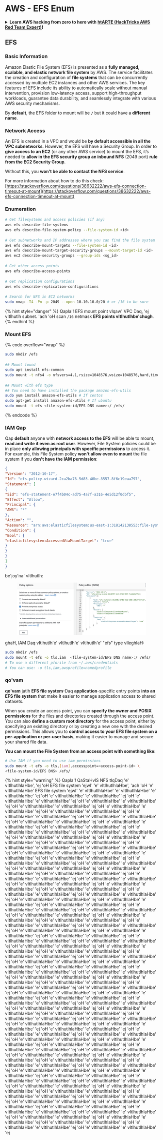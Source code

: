 # AWS - EFS Enum

<details>

<summary><strong>Learn AWS hacking from zero to hero with</strong> <a href="https://training.hacktricks.xyz/courses/arte"><strong>htARTE (HackTricks AWS Red Team Expert)</strong></a><strong>!</strong></summary>

Other ways to support HackTricks:

* If you want to see your **company advertised in HackTricks** or **download HackTricks in PDF** Check the [**SUBSCRIPTION PLANS**](https://github.com/sponsors/carlospolop)!
* Get the [**official PEASS & HackTricks swag**](https://peass.creator-spring.com)
* Discover [**The PEASS Family**](https://opensea.io/collection/the-peass-family), our collection of exclusive [**NFTs**](https://opensea.io/collection/the-peass-family)
* **Join the** 💬 [**Discord group**](https://discord.gg/hRep4RUj7f) or the [**telegram group**](https://t.me/peass) or **follow** us on **Twitter** 🐦 [**@hacktricks_live**](https://twitter.com/hacktricks_live)**.**
* **Share your hacking tricks by submitting PRs to the** [**HackTricks**](https://github.com/carlospolop/hacktricks) and [**HackTricks Cloud**](https://github.com/carlospolop/hacktricks-cloud) github repos.

</details>

## EFS

### Basic Information

Amazon Elastic File System (EFS) is presented as a **fully managed, scalable, and elastic network file system** by AWS. The service facilitates the creation and configuration of **file systems** that can be concurrently accessed by multiple EC2 instances and other AWS services. The key features of EFS include its ability to automatically scale without manual intervention, provision low-latency access, support high-throughput workloads, guarantee data durability, and seamlessly integrate with various AWS security mechanisms.

By **default**, the EFS folder to mount will be **`/`** but it could have a **different name**.

### Network Access

An EFS is created in a VPC and would be **by default accessible in all the VPC subnetworks**. However, the EFS will have a Security Group. In order to **give access to an EC2** (or any other AWS service) to mount the EFS, it’s needed to **allow in the EFS security group an inbound NFS** (2049 port) **rule from the EC2 Security Group**.

Without this, you **won't be able to contact the NFS service**.

For more information about how to do this check: [https://stackoverflow.com/questions/38632222/aws-efs-connection-timeout-at-mount](https://stackoverflow.com/questions/38632222/aws-efs-connection-timeout-at-mount)

### Enumeration
```bash
# Get filesystems and access policies (if any)
aws efs describe-file-systems
aws efs describe-file-system-policy --file-system-id <id>

# Get subnetworks and IP addresses where you can find the file system
aws efs describe-mount-targets --file-system-id <id>
aws efs describe-mount-target-security-groups --mount-target-id <id>
aws ec2 describe-security-groups --group-ids <sg_id>

# Get other access points
aws efs describe-access-points

# Get replication configurations
aws efs describe-replication-configurations

# Search for NFS in EC2 networks
sudo nmap -T4 -Pn -p 2049 --open 10.10.10.0/20 # or /16 to be sure
```
{% hint style="danger" %}
Qapla'! EFS mount point vIqaw' VPC Daq, 'ej vItlhutlh subnet. 'ach 'oH scan `/16` netmask **EFS points vItlhutlhbe'chugh**.
{% endhint %}

### Mount EFS

{% code overflow="wrap" %}
```bash
sudo mkdir /efs

## Mount found
sudo apt install nfs-common
sudo mount -t nfs4 -o nfsvers=4.1,rsize=1048576,wsize=1048576,hard,timeo=600,retrans=2,noresvport <IP>:/ /efs

## Mount with efs type
## You need to have installed the package amazon-efs-utils
sudo yum install amazon-efs-utils # If centos
sudo apt-get install amazon-efs-utils # If ubuntu
sudo mount -t efs <file-system-id/EFS DNS name>:/ /efs/
```
{% endcode %}

### IAM Qap

Qap **default** anyone with **network access to the EFS** will be able to mount, **read and write it even as root user**. However, File System policies could be in place **only allowing principals with specific permissions** to access it.\
For example, this File System policy **won't allow even to mount** the file system if you **don't have the IAM permission**:
```json
{
"Version": "2012-10-17",
"Id": "efs-policy-wizard-2ca2ba76-5d83-40be-8557-8f6c19eaa797",
"Statement": [
{
"Sid": "efs-statement-e7f4b04c-ad75-4a7f-a316-4e5d12f0dbf5",
"Effect": "Allow",
"Principal": {
"AWS": "*"
},
"Action": "",
"Resource": "arn:aws:elasticfilesystem:us-east-1:318142138553:file-system/fs-0ab66ad201b58a018",
"Condition": {
"Bool": {
"elasticfilesystem:AccessedViaMountTarget": "true"
}
}
}
]
}
```
be'joy'na' vItlhutlh:

<figure><img src="../../../.gitbook/assets/image (3) (6).png" alt=""><figcaption></figcaption></figure>

ghaH, IAM Daq vItlhutlh'e' vItlhutlh'e' vItlhutlh'e' "efs" type vIleghlaH:
```bash
sudo mkdir /efs
sudo mount -t efs -o tls,iam  <file-system-id/EFS DNS name>:/ /efs/
# To use a different pforile from ~/.aws/credentials
# You can use: -o tls,iam,awsprofile=namedprofile
```
### qo'vam

**qo'vam** jatlh **EFS file system**-Daq **application**-specific entry points **into an EFS file system** that make it easier to manage application access to shared datasets.

When you create an access point, you can **specify the owner and POSIX permissions** for the files and directories created through the access point. You can also **define a custom root directory** for the access point, either by specifying an existing directory or by creating a new one with the desired permissions. This allows you to **control access to your EFS file system on a per-application or per-user basis**, making it easier to manage and secure your shared file data.

**You can mount the File System from an access point with something like:**
```bash
# Use IAM if you need to use iam permissions
sudo mount -t efs -o tls,[iam],accesspoint=<access-point-id> \
<file-system-id/EFS DNS> /efs/
```
{% hint style="warning" %}
Qapla'! QaStaHvIS NFS tIqDaq 'e' vItlhutlhlaHbe', 'ej 'oH EFS file system 'ejwI' 'e' vItlhutlhlaHbe', 'ach 'oH 'e' vItlhutlhlaHbe' EFS file system 'ejwI' 'e' vItlhutlhlaHbe' 'e' vItlhutlhlaHbe' 'e' vItlhutlhlaHbe' 'ej 'oH 'e' vItlhutlhlaHbe' 'e' vItlhutlhlaHbe' 'ej 'oH 'e' vItlhutlhlaHbe' 'e' vItlhutlhlaHbe' 'ej 'oH 'e' vItlhutlhlaHbe' 'e' vItlhutlhlaHbe' 'ej 'oH 'e' vItlhutlhlaHbe' 'e' vItlhutlhlaHbe' 'ej 'oH 'e' vItlhutlhlaHbe' 'e' vItlhutlhlaHbe' 'ej 'oH 'e' vItlhutlhlaHbe' 'e' vItlhutlhlaHbe' 'ej 'oH 'e' vItlhutlhlaHbe' 'e' vItlhutlhlaHbe' 'ej 'oH 'e' vItlhutlhlaHbe' 'e' vItlhutlhlaHbe' 'ej 'oH 'e' vItlhutlhlaHbe' 'e' vItlhutlhlaHbe' 'ej 'oH 'e' vItlhutlhlaHbe' 'e' vItlhutlhlaHbe' 'ej 'oH 'e' vItlhutlhlaHbe' 'e' vItlhutlhlaHbe' 'ej 'oH 'e' vItlhutlhlaHbe' 'e' vItlhutlhlaHbe' 'ej 'oH 'e' vItlhutlhlaHbe' 'e' vItlhutlhlaHbe' 'ej 'oH 'e' vItlhutlhlaHbe' 'e' vItlhutlhlaHbe' 'ej 'oH 'e' vItlhutlhlaHbe' 'e' vItlhutlhlaHbe' 'ej 'oH 'e' vItlhutlhlaHbe' 'e' vItlhutlhlaHbe' 'ej 'oH 'e' vItlhutlhlaHbe' 'e' vItlhutlhlaHbe' 'ej 'oH 'e' vItlhutlhlaHbe' 'e' vItlhutlhlaHbe' 'ej 'oH 'e' vItlhutlhlaHbe' 'e' vItlhutlhlaHbe' 'ej 'oH 'e' vItlhutlhlaHbe' 'e' vItlhutlhlaHbe' 'ej 'oH 'e' vItlhutlhlaHbe' 'e' vItlhutlhlaHbe' 'ej 'oH 'e' vItlhutlhlaHbe' 'e' vItlhutlhlaHbe' 'ej 'oH 'e' vItlhutlhlaHbe' 'e' vItlhutlhlaHbe' 'ej 'oH 'e' vItlhutlhlaHbe' 'e' vItlhutlhlaHbe' 'ej 'oH 'e' vItlhutlhlaHbe' 'e' vItlhutlhlaHbe' 'ej 'oH 'e' vItlhutlhlaHbe' 'e' vItlhutlhlaHbe' 'ej 'oH 'e' vItlhutlhlaHbe' 'e' vItlhutlhlaHbe' 'ej 'oH 'e' vItlhutlhlaHbe' 'e' vItlhutlhlaHbe' 'ej 'oH 'e' vItlhutlhlaHbe' 'e' vItlhutlhlaHbe' 'ej 'oH 'e' vItlhutlhlaHbe' 'e' vItlhutlhlaHbe' 'ej 'oH 'e' vItlhutlhlaHbe' 'e' vItlhutlhlaHbe' 'ej 'oH 'e' vItlhutlhlaHbe' 'e' vItlhutlhlaHbe' 'ej 'oH 'e' vItlhutlhlaHbe' 'e' vItlhutlhlaHbe' 'ej 'oH 'e' vItlhutlhlaHbe' 'e' vItlhutlhlaHbe' 'ej 'oH 'e' vItlhutlhlaHbe' 'e' vItlhutlhlaHbe' 'ej 'oH 'e' vItlhutlhlaHbe' 'e' vItlhutlhlaHbe' 'ej 'oH 'e' vItlhutlhlaHbe' 'e' vItlhutlhlaHbe' 'ej 'oH 'e' vItlhutlhlaHbe' 'e' vItlhutlhlaHbe' 'ej 'oH 'e' vItlhutlhlaHbe' 'e' vItlhutlhlaHbe' 'ej 'oH 'e' vItlhutlhlaHbe' 'e' vItlhutlhlaHbe' 'ej 'oH 'e' vItlhutlhlaHbe' 'e' vItlhutlhlaHbe' 'ej 'oH 'e' vItlhutlhlaHbe' 'e' vItlhutlhlaHbe' 'ej 'oH 'e' vItlhutlhlaHbe' 'e' vItlhutlhlaHbe' 'ej 'oH 'e' vItlhutlhlaHbe' 'e' vItlhutlhlaHbe' 'ej 'oH 'e' vItlhutlhlaHbe' 'e' vItlhutlhlaHbe' 'ej 'oH 'e' vItlhutlhlaHbe' 'e' vItlhutlhlaHbe' 'ej 'oH 'e' vItlhutlhlaHbe' 'e' vItlhutlhlaHbe' 'ej 'oH 'e' vItlhutlhlaHbe' 'e' vItlhutlhlaHbe' 'ej 'oH 'e' vItlhutlhlaHbe' 'e' vItlhutlhlaHbe' 'ej 'oH 'e' vItlhutlhlaHbe' 'e' vItlhutlhlaHbe' 'ej 'oH 'e' vItlhutlhlaHbe' 'e' vItlhutlhlaHbe' 'ej 'oH 'e' vItlhutlhlaHbe' 'e' vItlhutlhlaHbe' 'ej 'oH 'e' vItlhutlhlaHbe' 'e' vItlhutlhlaHbe' 'ej 'oH 'e' vItlhutlhlaHbe' 'e' vItlhutlhlaHbe' 'ej 'oH 'e' vItlhutlhlaHbe' 'e' vItlhutlhlaHbe' 'ej 'oH 'e' vItlhutlhlaHbe' 'e' vItlhutlhlaHbe' 'ej 'oH 'e' vItlhutlhlaHbe' 'e' vItlhutlhlaHbe' 'ej 'oH 'e' vItlhutlhlaHbe' 'e' vItlhutlhlaHbe' 'ej 'oH 'e' vItlhutlhlaHbe' 'e' vItlhutlhlaHbe' 'ej 'oH 'e' vItlhutlhlaHbe' 'e' vItlhutlhlaHbe' 'ej 'oH 'e' vItlhutlhlaHbe' 'e' vItlhutlhlaHbe' 'ej 'oH 'e' vItlhutlhlaHbe' 'e' vItlhutlhlaHbe' 'ej 'oH 'e' vItlhutlhlaHbe' 'e' vItlhutlhlaHbe' 'ej 'oH 'e' vItlhutlhlaHbe' 'e' vItlhutlhlaHbe' 'ej 'oH 'e' vItlhutlhlaHbe' 'e' vItlhutlhlaHbe' 'ej 'oH 'e' vItlhutlhlaHbe' 'e' vItlhutlhlaHbe' 'ej 'oH 'e' vItlhutlhlaHbe' 'e' vItlhutlhlaHbe' 'ej 'oH 'e' vItlhutlhlaHbe' 'e' vItlhutlhlaHbe' 'ej 'oH 'e' vItlhutlhlaHbe' 'e' vItlhutlhlaHbe' 'ej 'oH 'e' vItlhutlhlaHbe' 'e' vItlhutlhlaHbe' 'ej 'oH 'e' vItlhutlhlaHbe' 'e' vItlhutlhlaHbe' 'ej 'oH 'e' vItlhutlhlaHbe' 'e' vItlhutlhlaHbe' 'ej 'oH 'e' vItlhutlhlaHbe' 'e' vItlhutlhlaHbe' 'ej 'oH 'e' vItlhutlhlaHbe' 'e' vItlhutlhlaHbe' 'ej 'oH 'e' vItlhutlhlaHbe' 'e' vItlhutlhlaHbe' 'ej 'oH 'e' vItlhutlhlaHbe' 'e' vItlhutlhlaHbe' 'ej 'oH 'e' vItlhutlhlaHbe' 'e' vItlhutlhlaHbe' 'ej 'oH 'e' vItlhutlhlaHbe' 'e' vItlhutlhlaHbe' 'ej 'oH 'e' vItlhutlhlaHbe' 'e' vItlhutlhlaHbe' 'ej 'oH 'e' vItlhutlhlaHbe' 'e' vItlhutlhlaHbe' 'ej 'oH 'e' vItlhutlhlaHbe' 'e' vItlhutlhlaHbe' 'ej 'oH 'e' vItlhutlhlaHbe' 'e' vItlhutlhlaHbe' 'ej 'oH 'e' vItlhutlhlaHbe' 'e' vItlhutlhlaHbe' 'ej 'oH 'e' vItlhutlhlaHbe' 'e' vItlhutlhlaHbe' 'ej 'oH 'e' vItlhutlhlaHbe' 'e' vItlhutlhlaHbe' 'ej 'oH 'e' vItlhutlhlaHbe' 'e' vItlhutlhlaHbe' 'ej 'oH 'e' vItlhutlhlaHbe' 'e' vItlhutlhlaHbe' 'ej 'oH 'e' vItlhutlhlaHbe' 'e' vItlhutlhlaHbe' 'ej 'oH 'e' vItlhutlhlaHbe' 'e' vItlhutlhlaHbe' 'ej 'oH 'e' vItlhutlhlaHbe' 'e' vItlhutlhlaHbe' 'ej 'oH 'e' vItlhutlhlaHbe' 'e' vItlhutlhlaHbe' 'ej 'oH 'e' vItlhutlhlaHbe' 'e' vItlhutlhlaHbe' 'ej 'oH 'e' vItlhutlhlaHbe' 'e' vItlhutlhlaHbe' 'ej 'oH 'e' vItlhutlhlaHbe' 'e' vItlhutlhlaHbe' 'ej 'oH 'e' vItlhutlhlaHbe' 'e' vItlhutlhlaHbe' 'ej 'oH 'e' vItlhutlhlaHbe' 'e' vItlhutlhlaHbe' 'ej 'oH 'e' vItlhutlhlaHbe' 'e' vItlhutlhlaHbe' 'ej 'oH 'e' vItlhutlhlaHbe' 'e' vItlhutlhlaHbe' 'ej 'oH 'e' vItlhutlhlaHbe' 'e' vItlhutlhlaHbe' 'ej 'oH 'e' vItlhutlhlaHbe' 'e' vItlhutlhlaHbe' 'ej 'oH 'e' vItlhutlhlaHbe' 'e' vItlhutlhlaHbe' 'ej 'oH 'e' vItlhutlhlaHbe' 'e' vItlhutlhlaHbe' 'ej 'oH 'e' vItlhutlhlaHbe' 'e' vItlhutlhlaHbe' 'ej 'oH 'e' vItlhutlhlaHbe' 'e' vItlhutlhlaHbe' 'ej 'oH 'e' vItlhutlhlaHbe' 'e' vItlhutlhlaHbe' 'ej 'oH 'e' vItlhutlhlaHbe' 'e' vItlhutlhlaHbe' 'ej 'oH 'e' vItlhutlhlaHbe' 'e' vItlhutlhlaHbe' 'ej 'oH 'e' vItlhutlhlaHbe' 'e' vItlhutlhlaHbe' 'ej
